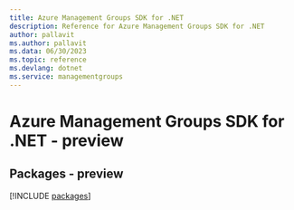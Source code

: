 ```yaml
---
title: Azure Management Groups SDK for .NET
description: Reference for Azure Management Groups SDK for .NET
author: pallavit
ms.author: pallavit
ms.data: 06/30/2023
ms.topic: reference
ms.devlang: dotnet
ms.service: managementgroups
---
```

# Azure Management Groups SDK for .NET - preview
## Packages - preview
[!INCLUDE [packages](management-groups-index.md)]